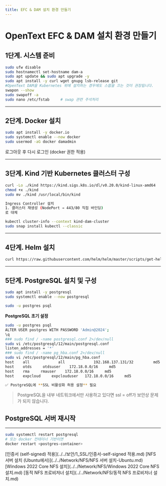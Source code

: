 ```yaml
---
title: EFC & DAM 설치 환경 만들기
---
```

# OpenText EFC & DAM 설치 환경 만들기

## **1단계. 시스템 준비**

```bash
sudo ufw disable
sudo hostnamectl set-hostname dam-a
sudo apt update && sudo apt upgrade -y
sudo apt install -y curl wget gnupg lsb-release git
#OpenText DAM을 Kubernetes 위에 설치하는 경우에도 스왑을 끄는 것이 권장됩니다.
swapon --show
sudo swapoff -a
sudo nano /etc/fstab     # swap 관련 주석처리
```

---

## **2단계. Docker 설치**

```bash
sudo apt install -y docker.io
sudo systemctl enable --now docker
sudo usermod -aG docker damadmin

```

로그아웃 후 다시 로그인 (docker 권한 적용)

---

## **3단계. Kind 기반 Kubernetes 클러스터 구성**

```bash
curl -Lo ./kind https://kind.sigs.k8s.io/dl/v0.20.0/kind-linux-amd64
chmod +x ./kind
sudo mv ./kind /usr/local/bin/kind

```

```bash
Ingress Controller 설치 
1. 클러스터 재생성 (NodePort → 443/80 직접 바인딩)
로 대체

kubectl cluster-info --context kind-dam-cluster
sudo snap install kubectl --classic

```

---

## **4단계. Helm 설치**

```bash
curl https://raw.githubusercontent.com/helm/helm/master/scripts/get-helm-3 | bash

```

---

## **5단계. PostgreSQL 설치 및 구성**

```bash
sudo apt install -y postgresql
sudo systemctl enable --now postgresql

```

```bash
sudo -u postgres psql
```

**PostgreSQL 초기 설정**

```bash
sudo -u postgres psql
ALTER USER postgres WITH PASSWORD 'Admin@2024';
\q
### sudo find / -name postgresql.conf 2>/dev/null
sudo vi /etc/postgresql/12/main/postgresql.conf
listen_addresses = '*'
### sudo find / -name pg_hba.conf 2>/dev/null
sudo vi /etc/postgresql/12/main/pg_hba.conf
host    all             all             192.168.137.131/32         md5
host    otds     otdsuser    172.18.0.0/16     md5
host    rma     rmauser    172.18.0.0/16     md5
host    expcloud     expclouduser   172.18.0.0/16     md5

✅ PostgreSQL에 **SSL 비활성화 허용 설정** 필요
```

> PostgreSQL을 내부 네트워크에서만 사용하고 있다면 ssl = off가 보안상 문제가 되지 않습니다.
> 

## PostgreSQL 서버 재시작

---

```bash
sudo systemctl restart postgresql
# 또는 docker 컨테이너 기반이면
docker restart <postgres-container>
```

[인증서 (self-signed) 적용](../../보안/1_SSL/인증서-self-signed 적용.md)
[NFS 서버 설치 (Ubuntu에서)](../../Network/NFS/NFS 서버 설치-Ubuntu.md)
[Windows 2022 Core NFS 설치](../../Network/NFS/Windows 2022 Core NFS 설치.md)
[동적 NFS 프로비저너 설치](../../Network/NFS/동적 NFS 프로비저너 설치.md)